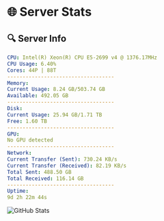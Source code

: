 # 🌐 Server Stats
## 🔍 Server Info
```yaml
CPU: Intel(R) Xeon(R) CPU E5-2699 v4 @ 1376.17MHz
CPU Usage: 6.40%
Cores: 44P | 88T
-----------------------------------
Memory:
Current Usage: 8.24 GB/503.74 GB
Available: 492.05 GB
-----------------------------------
Disk:
Current Usage: 25.94 GB/1.71 TB
Free: 1.60 TB
-----------------------------------
GPU:
No GPU detected
-----------------------------------
Network:
Current Transfer (Sent): 730.24 KB/s
Current Transfer (Received): 82.19 KB/s
Total Sent: 488.50 GB
Total Received: 116.14 GB
-----------------------------------
Uptime:
9d 2h 22m 44s
```
![GitHub Stats](https://img.shields.io/badge/Updated-2025-04-28_19:31:32-blue)